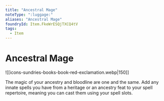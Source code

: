 ```yaml
---
title: "Ancestral Mage"
noteType: ":luggage:"
aliases: "Ancestral Mage"
foundryId: Item.FkeWrESQjTXCQ4tV
tags:
  - Item
---
```


# Ancestral Mage
![[icons-sundries-books-book-red-exclamation.webp|150]]

The magic of your ancestry and bloodline are one and the same. Add any innate spells you have from a heritage or an ancestry feat to your spell repertoire, meaning you can cast them using your spell slots.
